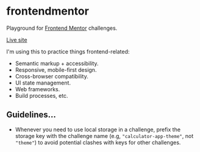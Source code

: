 # frontendmentor

Playground for [Frontend Mentor](https://www.frontendmentor.io/) challenges.

[Live site](https://mubaraqwahab.github.io/frontendmentor/)

I'm using this to practice things frontend-related:

* Semantic markup + accessibility.
* Responsive, mobile-first design.
* Cross-browser compatibility.
* UI state management.
* Web frameworks.
* Build processes, etc.

## Guidelines...

* Whenever you need to use local storage in a challenge, prefix the storage key with the challenge name (e.g, `"calculator-app-theme"`, not `"theme"`) to avoid potential clashes with keys for other challenges.